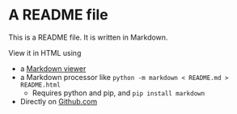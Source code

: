 # A README file

This is a README file. It is written in Markdown.

View it in HTML using

* a [Markdown viewer](https://duckduckgo.com/?t=ffab&q=windows+markdown+viewers&ia=web)
* a Markdown processor like `python -m markdown < README.md > README.html`
    * Requires python and pip, and `pip install markdown`
* Directly on [Github.com](https://github.com/taikedzierski-ldx/git-refreshers-examples)
